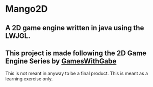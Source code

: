 # Mango2D


## A 2D game engine written in java using the LWJGL.
## This project is made following the 2D Game Engine Series by [GamesWithGabe](https://www.youtube.com/@GamesWithGabe)
This is not meant in anyway to be a final product.
This is meant as a learning exercise only. 
